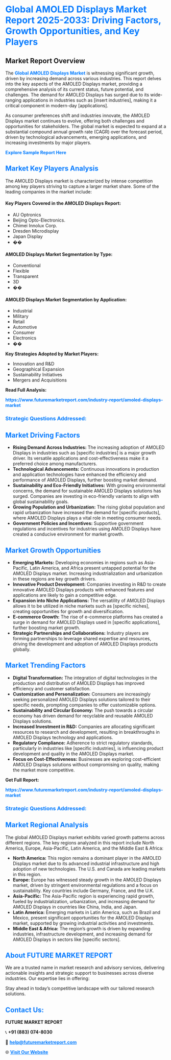 <h1 style="color: #007BFF;">Global AMOLED Displays Market Report 2025-2033: Driving Factors, Growth Opportunities, and Key Players</h1>

<section id="overview">
<h2>Market Report Overview</h2>
<p>The <a href="https://www.futuremarketreport.com/industry-report/amoled-displays-market" style="color: #007BFF; text-decoration: none;"><strong>Global AMOLED Displays Market</strong></a> is witnessing significant growth, driven by increasing demand across various industries. This report delves into the key aspects of the AMOLED Displays market, providing a comprehensive analysis of its current status, future potential, and challenges. The demand for AMOLED Displays has surged due to its wide-ranging applications in industries such as [insert industries], making it a critical component in modern-day [applications].</p>
<p>As consumer preferences shift and industries innovate, the AMOLED Displays market continues to evolve, offering both challenges and opportunities for stakeholders. The global market is expected to expand at a substantial compound annual growth rate (CAGR) over the forecast period, driven by technological advancements, emerging applications, and increasing investments by major players.</p>
</section>

<section id="overview">
<p><a href="https://www.futuremarketreport.com/request-sample/reportId=117050" style="color: #007BFF; text-decoration: none;"><strong>Explore Sample Report Here</strong></a></p>
</section>

<section id="key-players">
<h2 style="color: #007BFF;">Market Key Players Analysis</h2>
<p>The AMOLED Displays market is characterized by intense competition among key players striving to capture a larger market share. Some of the leading companies in the market include:</p>
<h4>Key Players Covered in the AMOLED Displays Report:</h4>
<ul><li>AU Optronics</li><li>Beijing Opto-Electronics.</li><li>Chimei Innolux Corp.</li><li>Dresden Microdisplay</li><li>Japan Display</li><li>��</li></ul>
<h4>AMOLED Displays Market Segmentation by Type:</h4>
<ul><li>Conventional</li><li>Flexible</li><li>Transparent</li><li>3D</li><li>��</li></ul>

<h4>AMOLED Displays Market Segmentation by Application:</h4>
<ul><li>Industrial</li><li>Military</li><li>Retail</li><li>Automotive</li><li>Consumer</li><li>Electronics</li><li>��</li></ul>
<p><strong>Key Strategies Adopted by Market Players:</strong></p>
<ul>
<li>Innovation and R&D</li>
<li>Geographical Expansion</li>
<li>Sustainability Initiatives</li>
<li>Mergers and Acquisitions</li>
</ul>
</section>

<section>
<p><strong>Read Full Analysis: </strong></p><a href="https://www.futuremarketreport.com/industry-report/amoled-displays-market" style="color: #007BFF; text-decoration: none;"><strong>https://www.futuremarketreport.com/industry-report/amoled-displays-market</strong></a>
<h3 style="color: #007BFF;">Strategic Questions Addressed:</h3>
</section>

<section id="driving-factors">
<h2 style="color: #007BFF;">Market Driving Factors</h2>
<ul>
<li><strong>Rising Demand Across Industries:</strong> The increasing adoption of AMOLED Displays in industries such as [specific industries] is a major growth driver. Its versatile applications and cost-effectiveness make it a preferred choice among manufacturers.</li>
<li><strong>Technological Advancements:</strong> Continuous innovations in production and application technologies have enhanced the efficiency and performance of AMOLED Displays, further boosting market demand.</li>
<li><strong>Sustainability and Eco-Friendly Initiatives:</strong> With growing environmental concerns, the demand for sustainable AMOLED Displays solutions has surged. Companies are investing in eco-friendly variants to align with global sustainability goals.</li>
<li><strong>Growing Population and Urbanization:</strong> The rising global population and rapid urbanization have increased the demand for [specific products], where AMOLED Displays plays a vital role in meeting consumer needs.</li>
<li><strong>Government Policies and Incentives:</strong> Supportive government regulations and incentives for industries using AMOLED Displays have created a conducive environment for market growth.</li>
</ul>
</section>

<section id="growth-opportunities">
<h2 style="color: #007BFF;">Market Growth Opportunities</h2>
<ul>
<li><strong>Emerging Markets:</strong> Developing economies in regions such as Asia-Pacific, Latin America, and Africa present untapped potential for the AMOLED Displays market. Increasing industrialization and urbanization in these regions are key growth drivers.</li>
<li><strong>Innovative Product Development:</strong> Companies investing in R&D to create innovative AMOLED Displays products with enhanced features and applications are likely to gain a competitive edge.</li>
<li><strong>Expansion into Niche Applications:</strong> The versatility of AMOLED Displays allows it to be utilized in niche markets such as [specific niches], creating opportunities for growth and diversification.</li>
<li><strong>E-commerce Growth:</strong> The rise of e-commerce platforms has created a surge in demand for AMOLED Displays used in [specific applications], further boosting market growth.</li>
<li><strong>Strategic Partnerships and Collaborations:</strong> Industry players are forming partnerships to leverage shared expertise and resources, driving the development and adoption of AMOLED Displays products globally.</li>
</ul>
</section>

<section id="trending-factors">
<h2 style="color: #007BFF;">Market Trending Factors</h2>
<ul>
<li><strong>Digital Transformation:</strong> The integration of digital technologies in the production and distribution of AMOLED Displays has improved efficiency and customer satisfaction.</li>
<li><strong>Customization and Personalization:</strong> Consumers are increasingly seeking personalized AMOLED Displays solutions tailored to their specific needs, prompting companies to offer customizable options.</li>
<li><strong>Sustainability and Circular Economy:</strong> The push towards a circular economy has driven demand for recyclable and reusable AMOLED Displays solutions.</li>
<li><strong>Increased Investment in R&D:</strong> Companies are allocating significant resources to research and development, resulting in breakthroughs in AMOLED Displays technology and applications.</li>
<li><strong>Regulatory Compliance:</strong> Adherence to strict regulatory standards, particularly in industries like [specific industries], is influencing product development and quality in the AMOLED Displays market.</li>
<li><strong>Focus on Cost-Effectiveness:</strong> Businesses are exploring cost-efficient AMOLED Displays solutions without compromising on quality, making the market more competitive.</li>
</ul>
</section>

<section>
<p><strong>Get Full Report: </strong></p><a href="https://www.futuremarketreport.com/industry-report/amoled-displays-market" style="color: #007BFF; text-decoration: none;"><strong>https://www.futuremarketreport.com/industry-report/amoled-displays-market</strong></a>
<h3 style="color: #007BFF;">Strategic Questions Addressed:</h3>
</section>


<section id="regional-analysis">
<h2 style="color: #007BFF;">Market Regional Analysis</h2>
<p>The global AMOLED Displays market exhibits varied growth patterns across different regions. The key regions analyzed in this report include North America, Europe, Asia-Pacific, Latin America, and the Middle East & Africa:</p>
<ul>
<li><strong>North America:</strong> This region remains a dominant player in the AMOLED Displays market due to its advanced industrial infrastructure and high adoption of new technologies. The U.S. and Canada are leading markets in this region.</li>
<li><strong>Europe:</strong> Europe has witnessed steady growth in the AMOLED Displays market, driven by stringent environmental regulations and a focus on sustainability. Key countries include Germany, France, and the U.K.</li>
<li><strong>Asia-Pacific:</strong> The Asia-Pacific region is experiencing rapid growth, fueled by industrialization, urbanization, and increasing demand for AMOLED Displays in countries like China, India, and Japan.</li>
<li><strong>Latin America:</strong> Emerging markets in Latin America, such as Brazil and Mexico, present significant opportunities for the AMOLED Displays market, supported by growing industrial activities and investments.</li>
<li><strong>Middle East & Africa:</strong> The region’s growth is driven by expanding industries, infrastructure development, and increasing demand for AMOLED Displays in sectors like [specific sectors].</li>
</ul>
</section>

<footer>
<h2 style="color: #007BFF;">About FUTURE MARKET REPORT</h2>
<p>We are a trusted name in market research and advisory services, delivering actionable insights and strategic support to businesses across diverse industries. Our expertise lies in offering:</p>

<p>Stay ahead in today’s competitive landscape with our tailored research solutions.</p>

<h2 style="color: #007BFF;">Contact Us:</h2>
<p><strong>FUTURE MARKET REPORT</strong></p>
<p>📞 <strong>+91 (883) 074-8030</strong></p>
<p>📧 <strong><a href="mailto:help@futuremarketreport.com" style="color: #007BFF;">help@futuremarketreport.com</a></strong></p>
<p>🌐 <strong><a href="https://www.futuremarketreport.com/" style="color: #007BFF;">Visit Our Website</a></strong></p>
</footer>
